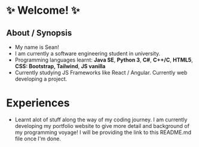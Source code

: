 # :sparkles: Welcome! :sparkles:

## About / Synopsis

* My name is Sean!
* I am currently a software engineering student in university.
* Programming languages learnt: **Java SE**, **Python 3**, **C#**, **C++/C**, **HTML5**, **CSS: Bootstrap, Tailwind**, **JS vanilla**
* Currently studying JS Frameworks like React / Angular. Currently web developing a project.

# Experiences

* Learnt alot of stuff along the way of my coding journey. I am currently developing my portfolio website to give more detail and background of my programming voyage! I will be providing the link to this README.md file once I'm done.
